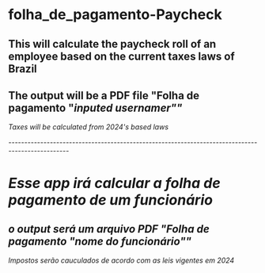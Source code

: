 # folha_de_pagamento-Paycheck
## This will calculate the paycheck roll of an employee based on the current taxes laws of Brazil
## The output will be a PDF file "Folha de pagamento "<i>inputed usernamer<i>""
Taxes will be calculated from 2024's based laws

<p>-------------------------------------------------------------------------------------------------</p>

# Esse app irá calcular a folha de pagamento de um funcionário
## o output será um arquivo PDF "Folha de pagamento "<i>nome do funcionário<i>""
Impostos serão cauculados de acordo com as leis vigentes em 2024
